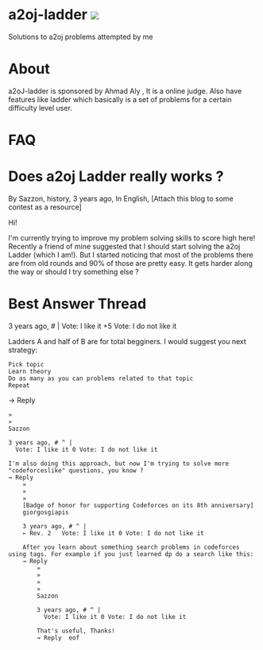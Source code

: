 # a2oj-ladder ![](https://img.shields.io/badge/A2OJ-LADDER-orange.svg)
Solutions to a2oj problems attempted by me
# About 
a2oJ-ladder is sponsored by Ahmad Aly , It is a online judge. Also have features like ladder which basically is a set of problems for a certain difficulty level user.

# FAQ


# Does a2oj Ladder really works ?
By Sazzon, history, 3 years ago, In English, [Attach this blog to some contest as a resource]

Hi!

I'm currently trying to improve my problem solving skills to score high here! Recently a friend of mine suggested that I should start solving the a2oj Ladder (which I am!). But I started noticing that most of the problems there are from old rounds and 90% of those are pretty easy. It gets harder along the way or should I try something else ?

# Best Answer Thread

 3 years ago, # |
  Vote: I like it +5 Vote: I do not like it

Ladders A and half of B are for total begginers. I would suggest you next strategy:

    Pick topic
    Learn theory
    Do as many as you can problems related to that topic
    Repeat

→ Reply

    »
    »
    Sazzon
    	
    3 years ago, # ^ |
      Vote: I like it 0 Vote: I do not like it

    I'm also doing this approach, but now I'm trying to solve more "codeforceslike" questions, you know ?
    → Reply
        »
        »
        »
        [Badge of honor for supporting Codeforces on its 8th anniversary]
        giorgosgiapis
        	
        3 years ago, # ^ |
        ← Rev. 2   Vote: I like it 0 Vote: I do not like it

        After you learn about something search problems in codeforces using tags. For example if you just learned dp do a search like this:
        → Reply
            »
            »
            »
            »
            Sazzon
            	
            3 years ago, # ^ |
              Vote: I like it 0 Vote: I do not like it

            That's useful, Thanks!
            → Reply  eof
